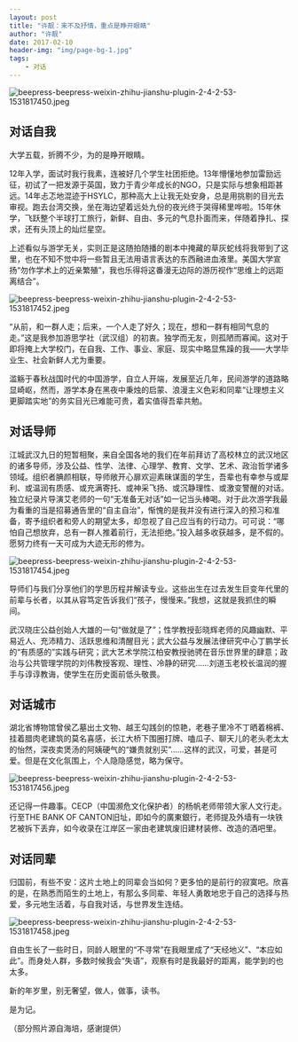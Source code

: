 ```yaml
---
layout: post
title: "许靓：来不及抒情，重点是睁开眼睛"
author: "许靓"
date: 2017-02-10
header-img: "img/page-bg-1.jpg"
tags:
    - 对话
---
```


![beepress-beepress-weixin-zhihu-jianshu-plugin-2-4-2-53-1531817450.jpeg](https://i.loli.net/2019/06/24/5d1059deacea383744.jpeg)

## 对话自我

大学五载，折腾不少，为的是睁开眼睛。  

12年入学，面试时我行我素，连被好几个学生社团拒绝。13年懵懂地参加雷励远征，初试了一把发源于英国，致力于青少年成长的NGO，只是实际与想象相距甚远。14年忐忑地混迹于HSYLC，那种高大上让我无处安身，总是用挑剔的目光去审视。跑去台湾交换，坐在海边望着远处九份的夜光终于哭得稀里哗啦。15年休学，飞跃整个半球打工旅行，新鲜、自由、多元的气息扑面而来，伴随着挣扎、探求，还有头顶上的灿烂星空。

上述看似与游学无关，实则正是这随拍随播的剧本中掩藏的草灰蛇线将我带到了这里，也在不知不觉中将一些暂且无法用语言表达的东西融进血液里。美国大学宣扬“勿作学术上的近亲繁殖”，我也乐得将这番漫无边际的游历视作“思维上的远距离结合”。

![beepress-beepress-weixin-zhihu-jianshu-plugin-2-4-2-53-1531817452.jpeg](https://i.loli.net/2019/06/24/5d1059def08d589733.jpeg)

“从前，和一群人走；后来，一个人走了好久；现在，想和一群有相同气息的走。”这是我参加游思学社（武汉组）的初衷。独学而无友，则孤陋而寡闻。这对于即将掩上大学校门，在自我、工作、事业、家庭、现实中略显焦躁的我——大学毕业生、社会新鲜人尤为重要。

滥觞于春秋战国时代的中国游学，自立人开端，发展至近几年，民间游学的道路略显崎岖，然而，游学本身在黑夜中秉烛的启蒙、浪漫主义色彩和同辈“让理想主义更脚踏实地”的务实目光已难能可贵，着实值得吾辈共勉。

## 对话导师

江城武汉九日的短暂相聚，来自全国各地的我们在年前拜访了高校林立的武汉地区的诸多导师，涉及公益、性学、法律、心理学、教育、文学、艺术、政治哲学诸多领域。组织者腆颜相联，导师敞开心扉欢迎素昧谋面的学生，吾辈也有幸参与或犀利、或温润有质感、或充满寄托、或神采飞扬、或沉静理性、或激变警醒的对话。独立纪录片导演艾老师的一句“无准备无对话”如一记当头棒喝。对于此次游学我最为看重的当是招募通告里的“自主自治”，惭愧的是我并没有进行深入的预习和准备，寄予组织者和旁人的期望太多，却忽视了自己应当有的行动力。可可说：“哪怕自己想放弃，总有一群人推着前行，无法拒绝。”投入越多收获越多，是不假的。愿努力终有一天可成为大迹无形的修为。  

![beepress-beepress-weixin-zhihu-jianshu-plugin-2-4-2-53-1531817454.jpeg](https://i.loli.net/2019/06/24/5d1059df0232d27227.jpeg)

导师们与我们分享他们的学思历程并解读专业。这些出生在过去发生巨变年代里的前辈与长者，以其从容笃定告诉我们“孩子，慢慢来。”我想，这就是我抓住的瞬间。

武汉晓庄公益创始人大雄的一句“做就是了”；性学教授彭晓辉老师的风趣幽默、平易近人、充沛精力、活跃思维和清醒目光；武大公益与发展法律研究中心丁鹏学长的“有质感的”实践与研究；武大艺术学院江柏安教授驰骋在音乐世界里的肆意；政治与公共管理学院的刘伟教授客观、理性、冷静的研究……刘道玉老校长温润的握手与谆谆教诲，使学生在历史面前低头敬畏。

## 对话城市

湖北省博物馆曾侯乙墓出土文物、越王勾践剑的惊艳，老巷子里冷不丁晒着棉裤、挂着腊肉老建筑的莫名喜感，长江大桥下围圈打牌、嗑瓜子、聊天儿的老头老太太的怡然，深夜卖煲汤的阿姨硬气的“嫌贵就别买”……这样的武汉，可爱，甚是可爱。但是在文化氛围上，个人隐隐感觉，略为保守。  

![beepress-beepress-weixin-zhihu-jianshu-plugin-2-4-2-53-1531817456.jpeg](https://i.loli.net/2019/06/24/5d1059decc1f892565.jpeg)

还记得一件趣事。CECP（中国濒危文化保护者）的杨帆老师带领大家人文行走。行至THE BANK OF CANTON旧址，即如今的廣東銀行，老师提及外墙有一块铁艺被拆下丢弃，如今收录在江岸区一家由老建筑废旧建材装修、改造的酒吧里。


## 对话同辈

归国前，有些不安：这片土地上的同辈会当如何？更多怕的是前行的寂寞吧。欣喜的是，在熟悉而陌生的土地上，有那么多同辈、年轻人勇敢地忠于自己的选择与热爱，多元地生活着，与自我对话，与世界发生连结。  

![beepress-beepress-weixin-zhihu-jianshu-plugin-2-4-2-53-1531817458.jpeg](https://i.loli.net/2019/06/24/5d105af7b4d1149800.jpeg)

自由生长了一些时日，同龄人眼里的“不寻常”在我眼里成了“天经地义”、“本应如此”。而身处人群，多数时候我会“失语”，观察有时是我最好的距离，能学到的也太多。

新的年岁里，别无奢望，做人，做事，读书。

是为记。

（部分照片源自海培，感谢提供）
